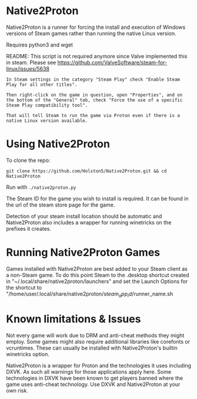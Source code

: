 # Native2Proton

Native2Proton is a runner for forcing the install and execution of Windows versions of Steam games rather than running the native Linux version.

Requires python3 and wget

README: This script is not required anymore since Valve implemented this in steam. Please see https://github.com/ValveSoftware/steam-for-linux/issues/5638 


    In Steam settings in the category "Steam Play" check "Enable Steam Play for all other titles".

    Then right-click on the game in question, open "Properties", and on the bottom of the "General" tab, check "Force the use of a specific Steam Play compatibility tool".

    That will tell Steam to run the game via Proton even if there is a native Linux version available.


# Using Native2Proton

To clone the repo: 

```git clone https://github.com/Holston5/Native2Proton.git && cd Native2Proton```

Run with `./native2proton.py`

The Steam ID for the game you wish to install is required.  It can be found in the url of the steam store page for the game.

Detection of your steam install location should be automatic and Native2Proton also includes a wrapper for running winetricks on the prefixes it creates.

# Running Native2Proton Games

Games installed with Native2Proton are best added to your Steam client as a non-Steam game.
To do this point Steam to the .desktop shortcut created in "~/.local/share/native2proton/launchers" and set the Launch Options for the shortcut to "/home/user/.local/share/native2proton/$steam_app_id/$runner_name.sh

# Known limitations & Issues

Not every game will work due to DRM and anti-cheat methods they might employ.  Some games might also require additional libraries like corefonts or vcruntimes.  These can usually be installed with Native2Proton's builtin winetricks option.  

Native2Proton is a wrapper for Proton and the technologies it uses including DXVK. As such all warnings for those applications apply here.
Some technologies in DXVK have been known to get players banned where the game uses anti-cheat technology.  Use DXVK and Native2Proton at your own risk. 
